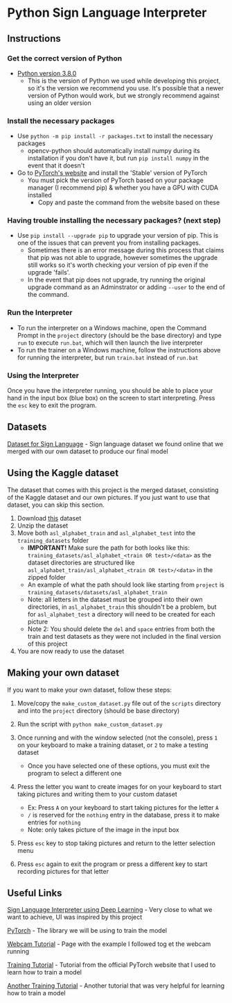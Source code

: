 # Python Sign Language Interpreter

## Instructions

### **Get the correct version of Python**

* [Python version 3.8.0](https://www.python.org/downloads/release/python-380/)
    * This is the version of Python we used while developing this project, so it's the version we recommend you use. It's possible that a newer version of Python would work, but we strongly recommend against using an older version

### **Install the necessary packages**

* Use ```python -m pip install -r packages.txt``` to install the necessary packages
  * opencv-python should automatically install numpy during its installation if you don't have it, but run ```pip install numpy``` in the event that it doesn't
* Go to [PyTorch's website](https://pytorch.org/get-started/locally/) and install the 'Stable' version of PyTorch
    * You must pick the version of PyTorch based on your package manager (I recommend pip) & whether you have a GPU with CUDA installed
        * Copy and paste the command from the website based on these
    
### Having trouble installing the necessary packages? (next step)
* Use ```pip install --upgrade pip``` to upgrade your version of pip. This is one of the issues that can prevent you from installing packages.
    * Sometimes there is an error message during this process that claims that pip was not able to upgrade, however sometimes the upgrade still works so it's worth checking your version of pip even if the upgrade 'fails'.
    * In the event that pip does not upgrade, try running the original upgrade command as an Adminstrator or adding ```--user``` to the end of the command.
    
### Run the Interpreter
* To run the interpreter on a Windows machine, open the Command Prompt in the ```project``` directory (should be the base directory) and type ```run``` to execute ```run.bat```, which will then launch the live interpreter
* To run the trainer on a Windows machine, follow the instructions above for running the interpreter, but run ```train.bat``` instead of ```run.bat```


### Using the Interpreter
 Once you have the interpreter running, you should be able to place your hand in the input box (blue box) on the screen to start interpreting. Press the ```esc``` key to exit the program.

## Datasets

[Dataset for Sign Language](https://www.kaggle.com/grassknoted/asl-alphabet) - Sign language dataset we found online that we merged with our own dataset to produce our final model



## Using the Kaggle dataset
The dataset that comes with this project is the merged dataset, consisting of the Kaggle dataset and our own pictures. If you just want to use that dataset, you can skip this section.
1. Download [this](https://www.kaggle.com/grassknoted/asl-alphabet) dataset
2. Unzip the dataset
3. Move both ```asl_alphabet_train``` and ```asl_alphabet_test``` into the ```training_datasets``` folder
    * __IMPORTANT!__ Make sure the path for both looks like this: ```training_datasets/asl_alphabet_<train OR test>/<data>``` as the dataset directories are structured like ```asl_alphabet_train/asl_alphabet_<train OR test>/<data>``` in the zipped folder
    * An example of what the path should look like starting from ```project``` is ```training_datasets/datasets/asl_alphabet_train```
    * Note: all letters in the dataset must be grouped into their own directories, in ```asl_alphabet_train``` this shouldn't be a problem, but for ```asl_alphabet_test``` a directory will need to be created for each picture
    * Note 2: You should delete the ```del``` and ```space``` entries from both the train and test datasets as they were not included in the final version of this project
4. You are now ready to use the dataset


## Making your own dataset
If you want to make your own dataset, follow these steps:
1. Move/copy the ```make_custom_dataset.py``` file out of the ```scripts``` directory and into the ```project``` directory (should be base directory)
2. Run the script with ```python make_custom_dataset.py```
3. Once running and with the window selected (not the console), press ```1``` on your keyboard to make a training dataset, or ```2``` to make a testing dataset
   * Once you have selected one of these options, you must exit the program to select a different one
4. Press the letter you want to create images for on your keyboard to start taking pictures and writing them to your custom dataset
   * Ex: Press `A` on your keyboard to start taking pictures for the letter ```A```
    * ```/``` is reserved for the ```nothing``` entry in the database, press it to make entries for ```nothing```
    * Note: only takes picture of the image in the input box
    
5. Press ```esc``` key to stop taking pictures and return to the letter selection menu
6. Press ```esc``` again to exit the program or press a different key to start recording pictures for that letter

## Useful Links
[Sign Language Interpreter using Deep Learning](https://github.com/harshbg/Sign-Language-Interpreter-using-Deep-Learning) - Very close to what we want to achieve, UI was inspired by this project

[PyTorch](https://pytorch.org/) - The library we will be using to train the model

[Webcam Tutorial](https://stackoverflow.com/questions/604749/how-do-i-access-my-webcam-in-python) - Page with the example I followed tog et the webcam running

[Training Tutorial](https://pytorch.org/tutorials/beginner/blitz/cifar10_tutorial.html) - Tutorial from the official PyTorch website that I used to learn how to train a model

[Another Training Tutorial](https://towardsdatascience.com/how-to-train-an-image-classifier-in-pytorch-and-use-it-to-perform-basic-inference-on-single-images-99465a1e9bf5) - Another tutorial that was very helpful for learning how to train a model
